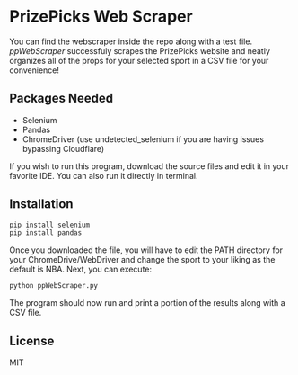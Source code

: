 # PrizePicks Web Scraper

You can find the webscraper inside the repo along with a test file. _*ppWebScraper*_ successfuly scrapes the PrizePicks website and neatly organizes all of the props for your selected sport in a CSV file for your convenience!

## Packages Needed

- Selenium
- Pandas
- ChromeDriver (use undetected_selenium if you are having issues bypassing Cloudflare)



If you wish to run this program, download the source files and edit it in your favorite IDE. You can also run it directly in terminal.

## Installation


```sh
pip install selenium
pip install pandas
```

Once you downloaded the file, you will have to edit the PATH directory for your ChromeDrive/WebDriver and change the sport to your liking as the default is NBA. Next, you can execute:

```sh
python ppWebScraper.py
```
The program should now run and print a portion of the results along with a CSV file. 

## License

MIT
